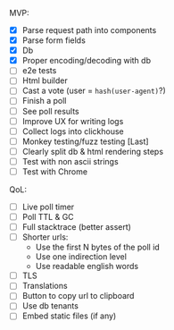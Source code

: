 MVP:
- [x] Parse request path into components
- [x] Parse form fields
- [x] Db
- [x] Proper encoding/decoding with db
- [ ] e2e tests
- [ ] Html builder
- [ ] Cast a vote (user = `hash(user-agent)`?)
- [ ] Finish a poll
- [ ] See poll results
- [ ] Improve UX for writing logs
- [ ] Collect logs into clickhouse
- [ ] Monkey testing/fuzz testing [Last]
- [ ] Clearly split db & html rendering steps
- [ ] Test with non ascii strings
- [ ] Test with Chrome

QoL:
- [ ] Live poll timer
- [ ] Poll TTL & GC
- [ ] Full stacktrace (better assert)
- [ ] Shorter urls:
    - Use the first N bytes of the poll id
    - Use one indirection level
    - Use readable english words
- [ ] TLS
- [ ] Translations
- [ ] Button to copy url to clipboard
- [ ] Use db tenants
- [ ] Embed static files (if any)
